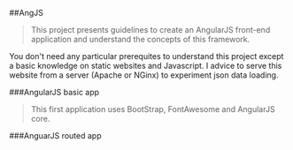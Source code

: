 ##AngJS
> This project presents guidelines to create an AngularJS front-end application and understand the concepts of this framework. 

You don't need any particular prerequites to understand this project except a basic knowledge on static websites and Javascript.
I advice to serve this website from a server (Apache or NGinx) to experiment json data loading.

###AngularJS basic app
> This first application uses BootStrap, FontAwesome and AngularJS core.

###AnguarJS routed app
